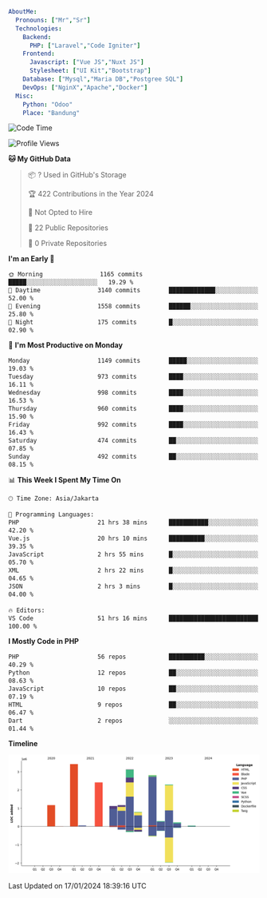 ```yaml
AboutMe:
  Pronouns: ["Mr","Sr"]
  Technologies:
    Backend:
      PHP: ["Laravel","Code Igniter"]
    Frontend:
      Javascript: ["Vue JS","Nuxt JS"]
      Stylesheet: ["UI Kit","Bootstrap"]
    Database: ["Mysql","Maria DB","Postgree SQL"]
    DevOps: ["NginX","Apache","Docker"]
  Misc:
    Python: "Odoo"
    Place: "Bandung"
```

<!--START_SECTION:waka-->
![Code Time](http://img.shields.io/badge/Code%20Time-1%2C096%20hrs%2023%20mins-blue)

![Profile Views](http://img.shields.io/badge/Profile%20Views-0-blue)

**🐱 My GitHub Data** 

> 📦 ? Used in GitHub's Storage 
 > 
> 🏆 422 Contributions in the Year 2024
 > 
> 🚫 Not Opted to Hire
 > 
> 📜 22 Public Repositories 
 > 
> 🔑 0 Private Repositories 
 > 
**I'm an Early 🐤** 

```text
🌞 Morning                1165 commits        █████░░░░░░░░░░░░░░░░░░░░   19.29 % 
🌆 Daytime                3140 commits        █████████████░░░░░░░░░░░░   52.00 % 
🌃 Evening                1558 commits        ██████░░░░░░░░░░░░░░░░░░░   25.80 % 
🌙 Night                  175 commits         █░░░░░░░░░░░░░░░░░░░░░░░░   02.90 % 
```
📅 **I'm Most Productive on Monday** 

```text
Monday                   1149 commits        █████░░░░░░░░░░░░░░░░░░░░   19.03 % 
Tuesday                  973 commits         ████░░░░░░░░░░░░░░░░░░░░░   16.11 % 
Wednesday                998 commits         ████░░░░░░░░░░░░░░░░░░░░░   16.53 % 
Thursday                 960 commits         ████░░░░░░░░░░░░░░░░░░░░░   15.90 % 
Friday                   992 commits         ████░░░░░░░░░░░░░░░░░░░░░   16.43 % 
Saturday                 474 commits         ██░░░░░░░░░░░░░░░░░░░░░░░   07.85 % 
Sunday                   492 commits         ██░░░░░░░░░░░░░░░░░░░░░░░   08.15 % 
```


📊 **This Week I Spent My Time On** 

```text
🕑︎ Time Zone: Asia/Jakarta

💬 Programming Languages: 
PHP                      21 hrs 38 mins      ███████████░░░░░░░░░░░░░░   42.20 % 
Vue.js                   20 hrs 10 mins      ██████████░░░░░░░░░░░░░░░   39.35 % 
JavaScript               2 hrs 55 mins       █░░░░░░░░░░░░░░░░░░░░░░░░   05.70 % 
XML                      2 hrs 22 mins       █░░░░░░░░░░░░░░░░░░░░░░░░   04.65 % 
JSON                     2 hrs 3 mins        █░░░░░░░░░░░░░░░░░░░░░░░░   04.00 % 

🔥 Editors: 
VS Code                  51 hrs 16 mins      █████████████████████████   100.00 % 
```

**I Mostly Code in PHP** 

```text
PHP                      56 repos            ██████████░░░░░░░░░░░░░░░   40.29 % 
Python                   12 repos            ██░░░░░░░░░░░░░░░░░░░░░░░   08.63 % 
JavaScript               10 repos            ██░░░░░░░░░░░░░░░░░░░░░░░   07.19 % 
HTML                     9 repos             ██░░░░░░░░░░░░░░░░░░░░░░░   06.47 % 
Dart                     2 repos             ░░░░░░░░░░░░░░░░░░░░░░░░░   01.44 % 
```



**Timeline**

![Lines of Code chart](https://raw.githubusercontent.com/vheins/vheins/main/assets/bar_graph.png)


 Last Updated on 17/01/2024 18:39:16 UTC
<!--END_SECTION:waka-->
